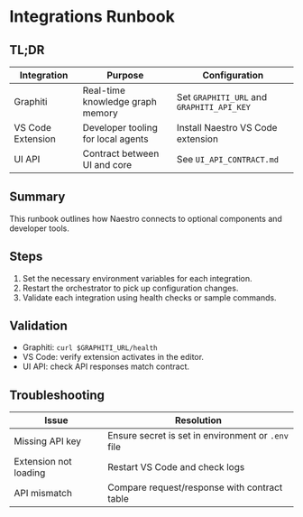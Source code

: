 # Integrations Runbook

## TL;DR
| Integration | Purpose | Configuration |
|-------------|---------|---------------|
| Graphiti | Real-time knowledge graph memory | Set `GRAPHITI_URL` and `GRAPHITI_API_KEY` |
| VS Code Extension | Developer tooling for local agents | Install Naestro VS Code extension |
| UI API | Contract between UI and core | See `UI_API_CONTRACT.md` |

## Summary
This runbook outlines how Naestro connects to optional components and developer tools.

## Steps
1. Set the necessary environment variables for each integration.
2. Restart the orchestrator to pick up configuration changes.
3. Validate each integration using health checks or sample commands.

## Validation
- Graphiti: `curl $GRAPHITI_URL/health`
- VS Code: verify extension activates in the editor.
- UI API: check API responses match contract.

## Troubleshooting
| Issue | Resolution |
|-------|-----------|
| Missing API key | Ensure secret is set in environment or `.env` file |
| Extension not loading | Restart VS Code and check logs |
| API mismatch | Compare request/response with contract table |
